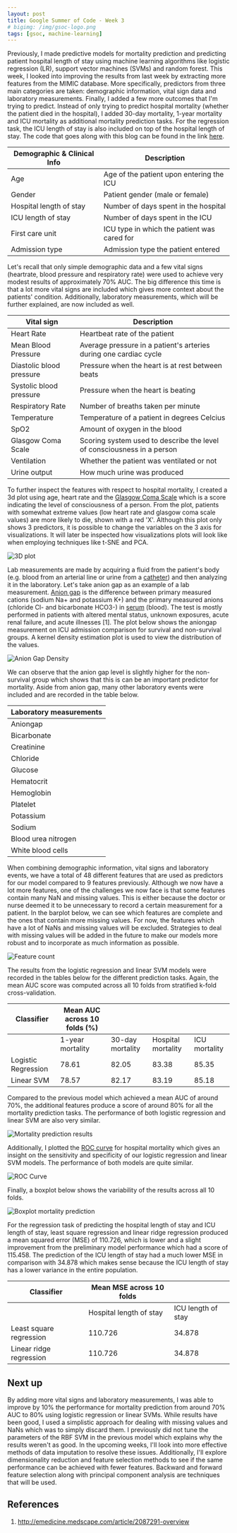 ```yaml
---
layout: post
title: Google Summer of Code - Week 3
# bigimg: /img/gsoc-logo.png
tags: [gsoc, machine-learning]
---
```


Previously, I made predictive models for mortality prediction and predicting patient hospital length of stay using machine learning algorithms like logistic regression (LR), support vector machines (SVMs) and random forest. This week, I looked into improving the results from last week by extracting more features from the MIMIC database. More specifically, predictors from three main categories are taken: demographic information, vital sign data and laboratory measurements.  Finally, I added a few more outcomes that I'm trying to predict. Instead of only trying to predict hospital mortality (whether the patient died in the hospital), I added 30-day mortality, 1-year mortality and ICU mortality as additional mortality prediction tasks. For the regression task, the ICU length of stay is also included on top of the hospital length of stay. The code that goes along with this blog can be found in the link [here](https://github.com/olinguyen/gsoc2017-shogun-dataproject/).

| Demographic & Clinical Info             | Description |
|-------------------------|---------------------------------------------|
| Age                     | Age of the patient upon entering the ICU    |
| Gender                  | Patient gender (male or female)             |
| Hospital length of stay | Number of days spent in the hospital        |
| ICU length of stay      | Number of days spent in the ICU             |
| First care unit         | ICU type in which the patient was cared for |
| Admission type          | Admission type the patient entered          |

Let's recall that only simple demographic data and a few vital signs (heartrate, blood pressure and respiratory rate) were used to achieve very modest results of approximately 70% AUC. The big difference this time is that a lot more vital signs are included which gives more context about the patients' condition. Additionally, laboratory measurements, which will be further explained, are now included as well.

| Vital sign               | Description |
|--------------------------|-------------|
| Heart Rate               | Heartbeat rate of the patient |
| Mean Blood Pressure      | Average pressure in a patient's arteries during one cardiac cycle       |
| Diastolic blood pressure | Pressure when the heart is at rest between beats            |
| Systolic blood pressure  | Pressure when the heart is beating |
| Respiratory Rate         | Number of breaths taken per minute       |
| Temperature              | Temperature of a patient in degrees Celcius            |
| SpO2                     | Amount of oxygen in the blood            |
| Glasgow Coma Scale       | Scoring system used to describe the level of consciousness in a person            |
| Ventilation              | Whether the patient was ventilated or not            |
| Urine output             | How much urine was produced            |

To further inspect the features with respect to hospital mortality, I created a 3d plot using age, heart rate and the [Glasgow Coma Scale](https://en.wikipedia.org/wiki/Glasgow_Coma_Scale) which is a score indicating the level of consciousness of a person. From the plot, patients with somewhat extreme values (low heart rate and glasgow coma scale values) are more likely to die, shown with a red 'X'. Although this plot only shows 3 predictors, it is possible to change the variables on the 3 axis for visualizations. It will later be inspected how visualizations plots will look like when employing techniques like t-SNE and PCA.

![](/img/week3/3dplot.png "3D plot")

Lab measurements are made by acquiring a fluid from the patient's body (e.g. blood from an arterial line or urine from a [catheter](https://en.wikipedia.org/wiki/Catheter)) and then analyzing it in the laboratory. Let's take anion gap as an example of a lab measurement. [Anion gap](https://en.wikipedia.org/wiki/Anion_gap) is the difference between primary measured cations (sodium Na+ and potassium K+) and the primary measured anions (chloride Cl- and bicarbonate HCO3-) in [serum](https://en.wikipedia.org/wiki/Serum_(blood)) (blood). The test is mostly performed in patients with altered mental status, unknown exposures, acute renal failure, and acute illnesses [1]. The plot below shows the aniongap measurement on ICU admission comparison for survival and non-survival groups. A kernel density estimation plot is used to view the distribution of the values.

![](/img/week3/aniongap-density.png "Anion Gap Density")

We can observe that the anion gap level is slightly higher for the non-survival group which shows that this is can be an important predictor for mortality. Aside from anion gap, many other laboratory events were included and are recorded in the table below.

| Laboratory measurements |
|-------------------------|
| Aniongap                |
| Bicarbonate             |
| Creatinine              |
| Chloride                |
| Glucose                 |
| Hematocrit              |
| Hemoglobin              |
| Platelet                |
| Potassium               |
| Sodium                  |
| Blood urea nitrogen     |
| White blood cells       |

When combining demographic information, vital signs and laboratory events, we have a total of 48 different features that are used as predictors for our model compared to 9 features previously. Although we now have a lot more features, one of the challenges we now face is that some features contain many NaN and missing values. This is either because the doctor or nurse deemed it to be unnecessary to record a certain measurement for a patient. In the barplot below, we can see which features are complete and the ones that contain more missing values. For now, the features which have a lot of NaNs and missing values will be excluded. Strategies to deal with missing values will be added in the future to make our models more robust and to incorporate as much information as possible.

![](/img/week3/feature-counts.png "Feature count")

The results from the logistic regression and linear SVM models were recorded in the tables below for the different prediction tasks. Again, the mean AUC score was computed across all 10 folds from stratified k-fold cross-validation.

| Classifier          | Mean AUC across 10 folds (%) |                  |                    |               |
|---------------------|--------------------------|------------------|--------------------|---------------|
|                     | 1-year mortality         | 30-day mortality | Hospital mortality | ICU mortality |
| Logistic Regression | 78.61                    | 82.05            | 83.38              | 85.35         |
| Linear SVM          | 78.57                    | 82.17            | 83.19              | 85.18         |

Compared to the previous model which achieved a mean AUC of around 70%, the additional features produce a score of around 80% for all the mortality prediction tasks. The performance of both logistic regression and linear SVM are also very similar.

![](/img/week3/mp-results.png "Mortality prediction results")

Additionally, I plotted the [ROC curve](https://en.wikipedia.org/wiki/Receiver_operating_characteristic) for hospital mortality which gives an insight on the sensitivity and specificity of our logistic regression and linear SVM models. The performance of both models are quite similar.

![](/img/week3/roc-curve.png "ROC Curve")

Finally, a boxplot below shows the variability of the results across all 10 folds.

![](/img/week3/boxplot-mp.png "Boxplot mortality prediction")

For the regression task of predicting the hospital length of stay and ICU length of stay, least square regression and linear ridge regression produced a mean squared error (MSE) of 110.726, which is lower and a slight improvement from the preliminary model performance which had a score of 115.458. The prediction of the ICU length of stay had a much lower MSE in comparison with 34.878 which makes sense because the ICU length of stay has a lower variance in the entire population.

| Classifier              | Mean MSE across 10 folds |                    |
|-------------------------|--------------------------|--------------------|
|                         | Hospital length of stay  | ICU length of stay |
| Least square regression | 110.726                  | 34.878             |
| Linear ridge regression | 110.726                  | 34.878             |

## Next up

By adding more vital signs and laboratory measurements, I was able to improve by 10% the performance for mortality prediction from around 70% AUC to 80% using logistic regression or linear SVMs. While results have been good, I used a simplistic approach for dealing with missing values and NaNs which was to simply discard them. I previously did not tune the parameters of the RBF SVM in the previous model which explains why the results weren't as good. In the upcoming weeks, I'll look into more effective methods of data imputation to resolve these issues. Additionally, I'll explore dimensionality reduction and feature selection methods to see if the same performance can be achieved with fewer features. Backward and forward feature selection along with principal component analysis are techniques that will be used.

## References

1. http://emedicine.medscape.com/article/2087291-overview
